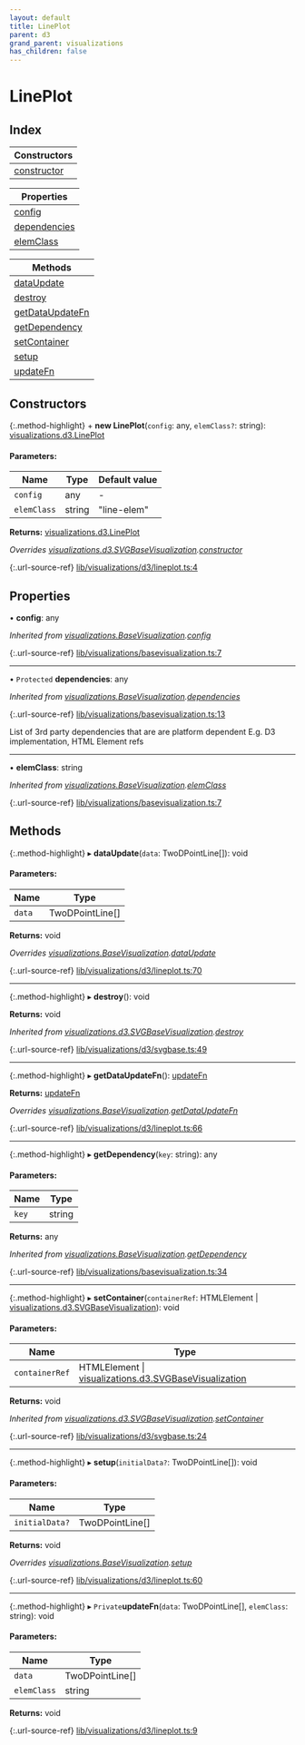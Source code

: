 ```yaml
---
layout: default
title: LinePlot
parent: d3
grand_parent: visualizations
has_children: false
---
```


# LinePlot

## Index

| Constructors |
|-----------|
| [constructor](#constructor) |

| Properties |
|-----------|
| [config](#config) |
| [dependencies](#dependencies) |
| [elemClass](#elemclass) |

| Methods |
|-----------|
| [dataUpdate](#dataupdate) |
| [destroy](#destroy) |
| [getDataUpdateFn](#getdataupdatefn) |
| [getDependency](#getdependency) |
| [setContainer](#setcontainer) |
| [setup](#setup) |
| [updateFn](#updatefn) |

## Constructors

{:.method-highlight}
\+ **new LinePlot**(`config`: any, `elemClass?`: string): [visualizations.d3.LinePlot](../visualizations_d3_lineplot)

#### Parameters:

Name | Type | Default value |
------ | ------ | ------ |
`config` | any | - |
`elemClass` | string | "line-elem" |

**Returns:** [visualizations.d3.LinePlot](../visualizations_d3_lineplot)

*Overrides [visualizations.d3.SVGBaseVisualization](../visualizations_d3_svgbasevisualization).[constructor](../visualizations_d3_svgbasevisualization#constructor)*

{:.url-source-ref}
[lib/visualizations/d3/lineplot.ts:4](https://github.com/ascentcore/dataspot/blob/aac35bc/lib/visualizations/d3/lineplot.ts#L4)

## Properties

•  **config**: any

*Inherited from [visualizations.BaseVisualization](../visualizations_basevisualization).[config](../visualizations_basevisualization#config)*

{:.url-source-ref}
[lib/visualizations/basevisualization.ts:7](https://github.com/ascentcore/dataspot/blob/aac35bc/lib/visualizations/basevisualization.ts#L7)

___

• `Protected` **dependencies**: any

*Inherited from [visualizations.BaseVisualization](../visualizations_basevisualization).[dependencies](../visualizations_basevisualization#dependencies)*

{:.url-source-ref}
[lib/visualizations/basevisualization.ts:13](https://github.com/ascentcore/dataspot/blob/aac35bc/lib/visualizations/basevisualization.ts#L13)

List of 3rd party dependencies that are are platform dependent
E.g. D3 implementation, HTML Element refs

___

•  **elemClass**: string

*Inherited from [visualizations.BaseVisualization](../visualizations_basevisualization).[elemClass](../visualizations_basevisualization#elemclass)*

{:.url-source-ref}
[lib/visualizations/basevisualization.ts:7](https://github.com/ascentcore/dataspot/blob/aac35bc/lib/visualizations/basevisualization.ts#L7)

## Methods

{:.method-highlight}
▸ **dataUpdate**(`data`: TwoDPointLine[]): void

#### Parameters:

Name | Type |
------ | ------ |
`data` | TwoDPointLine[] |

**Returns:** void

*Overrides [visualizations.BaseVisualization](../visualizations_basevisualization).[dataUpdate](../visualizations_basevisualization#dataupdate)*

{:.url-source-ref}
[lib/visualizations/d3/lineplot.ts:70](https://github.com/ascentcore/dataspot/blob/aac35bc/lib/visualizations/d3/lineplot.ts#L70)

___

{:.method-highlight}
▸ **destroy**(): void

**Returns:** void

*Inherited from [visualizations.d3.SVGBaseVisualization](../visualizations_d3_svgbasevisualization).[destroy](../visualizations_d3_svgbasevisualization#destroy)*

{:.url-source-ref}
[lib/visualizations/d3/svgbase.ts:49](https://github.com/ascentcore/dataspot/blob/aac35bc/lib/visualizations/d3/svgbase.ts#L49)

___

{:.method-highlight}
▸ **getDataUpdateFn**(): [updateFn](../visualizations_d3_lineplot#updatefn)

**Returns:** [updateFn](../visualizations_d3_lineplot#updatefn)

*Overrides [visualizations.BaseVisualization](../visualizations_basevisualization).[getDataUpdateFn](../visualizations_basevisualization#getdataupdatefn)*

{:.url-source-ref}
[lib/visualizations/d3/lineplot.ts:66](https://github.com/ascentcore/dataspot/blob/aac35bc/lib/visualizations/d3/lineplot.ts#L66)

___

{:.method-highlight}
▸ **getDependency**(`key`: string): any

#### Parameters:

Name | Type |
------ | ------ |
`key` | string |

**Returns:** any

*Inherited from [visualizations.BaseVisualization](../visualizations_basevisualization).[getDependency](../visualizations_basevisualization#getdependency)*

{:.url-source-ref}
[lib/visualizations/basevisualization.ts:34](https://github.com/ascentcore/dataspot/blob/aac35bc/lib/visualizations/basevisualization.ts#L34)

___

{:.method-highlight}
▸ **setContainer**(`containerRef`: HTMLElement \| [visualizations.d3.SVGBaseVisualization](../visualizations_d3_svgbasevisualization)): void

#### Parameters:

Name | Type |
------ | ------ |
`containerRef` | HTMLElement \| [visualizations.d3.SVGBaseVisualization](../visualizations_d3_svgbasevisualization) |

**Returns:** void

*Inherited from [visualizations.d3.SVGBaseVisualization](../visualizations_d3_svgbasevisualization).[setContainer](../visualizations_d3_svgbasevisualization#setcontainer)*

{:.url-source-ref}
[lib/visualizations/d3/svgbase.ts:24](https://github.com/ascentcore/dataspot/blob/aac35bc/lib/visualizations/d3/svgbase.ts#L24)

___

{:.method-highlight}
▸ **setup**(`initialData?`: TwoDPointLine[]): void

#### Parameters:

Name | Type |
------ | ------ |
`initialData?` | TwoDPointLine[] |

**Returns:** void

*Overrides [visualizations.BaseVisualization](../visualizations_basevisualization).[setup](../visualizations_basevisualization#setup)*

{:.url-source-ref}
[lib/visualizations/d3/lineplot.ts:60](https://github.com/ascentcore/dataspot/blob/aac35bc/lib/visualizations/d3/lineplot.ts#L60)

___

{:.method-highlight}
▸ `Private`**updateFn**(`data`: TwoDPointLine[], `elemClass`: string): void

#### Parameters:

Name | Type |
------ | ------ |
`data` | TwoDPointLine[] |
`elemClass` | string |

**Returns:** void

{:.url-source-ref}
[lib/visualizations/d3/lineplot.ts:9](https://github.com/ascentcore/dataspot/blob/aac35bc/lib/visualizations/d3/lineplot.ts#L9)
